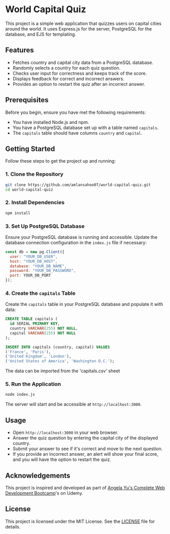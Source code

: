 # World Capital Quiz

This project is a simple web application that quizzes users on capital cities around the world. It uses Express.js for the server, PostgreSQL for the database, and EJS for templating.

## Features

- Fetches country and capital city data from a PostgreSQL database.
- Randomly selects a country for each quiz question.
- Checks user input for correctness and keeps track of the score.
- Displays feedback for correct and incorrect answers.
- Provides an option to restart the quiz after an incorrect answer.

## Prerequisites

Before you begin, ensure you have met the following requirements:

- You have installed Node.js and npm.
- You have a PostgreSQL database set up with a table named `capitals`.
- The `capitals` table should have columns `country` and `capital`.

## Getting Started

Follow these steps to get the project up and running:

### 1. Clone the Repository

```sh
git clone https://github.com/amlansahoo07/world-capital-quiz.git
cd world-capital-quiz
```

### 2. Install Dependencies

```sh
npm install
```

### 3. Set Up PostgreSQL Database

Ensure your PostgreSQL database is running and accessible. Update the database connection configuration in the `index.js` file if necessary:

```javascript
const db = new pg.Client({
  user: "YOUR_DB_USER",
  host: "YOUR_DB_HOST",
  database: "YOUR_DB_NAME",
  password: "YOUR_DB_PASSWORD",
  port: YOUR_DB_PORT
});
```

### 4. Create the `capitals` Table

Create the `capitals` table in your PostgreSQL database and populate it with data:

```sql
CREATE TABLE capitals (
  id SERIAL PRIMARY KEY,
  country VARCHAR(255) NOT NULL,
  capital VARCHAR(255) NOT NULL
);

INSERT INTO capitals (country, capital) VALUES
('France', 'Paris'),
('United Kingdom', 'London'),
('United States of America', 'Washington D.C.');
```
The data can be imported from the 'capitals.csv' sheet

### 5. Run the Application

```sh
node index.js
```

The server will start and be accessible at `http://localhost:3000`.

## Usage

- Open `http://localhost:3000` in your web browser.
- Answer the quiz question by entering the capital city of the displayed country.
- Submit your answer to see if it's correct and move to the next question.
- If you provide an incorrect answer, an alert will show your final score, and you will have the option to restart the quiz.

## Acknowledgements

This project is inspired and developed as part of [Angela Yu's Complete Web Development Bootcamp](https://www.udemy.com/course/the-complete-web-development-bootcamp/)'s on Udemy.

## License

This project is licensed under the MIT License. See the [LICENSE](LICENSE) file for details.